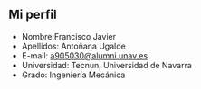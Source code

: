 ## Mi perfil
- Nombre:Francisco Javier
- Apellidos: Antoñana Ugalde
- E-mail: a905030@alumni.unav.es
- Universidad: Tecnun, Universidad de Navarra
- Grado: Ingeniería Mecánica
